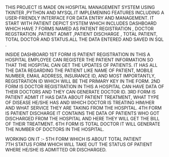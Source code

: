 THIS PROJECT IS MADE ON HOSPITAL MANAGEMENT SYSTEM USING TKINTER ,PYTHON AND MYSQL.IT IMPLEMENING FEATURES INCLUDING A USER-FRIENDLY INTERFACE FOR DATA ENTRY AND MANAGEMENT.
IT START WITH PATIENT DEPICT SYSTEM WHICH INCLUDES DASHBOARD WHICH HAVE 7 FORMS NAMED AS PATIENT REGISTRATION , DOCTOR REGSTRATION ,PATIENT ADMIT ,PATIENT DISCHARGE , TOTAL PATIENT,
TOTAL DOCTOR AND STATUS.ALL THE DATA ENTERED AND SAVED IN SQL .

INSIDE DASHBOARD
1ST FORM IS PATIENT REGISTRATION IN THIS A HOSPITAL EMPLOYEE CAN REGISTER THE PATIENT INFORMATION SO THAT THE HOSPITAL CAN GET THE UPDATES OF PATIENTS. 
IT HAS ALL THE DATA REGARDING THE PATIENT LIKE NAME OF PATIENT, MOBILE NUMBER, EMAIL ADDRESS, INSURANCE ID, AND MOST IMPORTANTLY, REGISTRATION ID WHICH WILL
BE THE PRIMARY KEY IN THE FORM.
2ND FORM IS DOCTOR REGISTRATION IN THIS A HOSPITAL CAN HAVE DATA OF THEIR DOCTORS AND THEY CAN GENERATE DOCTOR ID.
3RD FORM IS PATIENT ADMIT IT HAS DATA ABOUT PATIENT TREATMENT, WHAT TYPE OF DISEASE HE/SHE HAS AND WHICH DOCTOR IS TREATING HIM/HER AND WHAT SERVICE THEY ARE TAKING FROM THE HOSPITAL.
4TH FORM IS PATIENT DISCHARGE IT CONTAINS THE DATA OF PATIENTS WHO GOT DISCHARGED FROM THE HOSPITAL AND HERE THEY WILL GET THE BILL OF THEIR TREATMENT.
6TH FORM IS TOTAL DOCTOR IT WILL GENERATE THE NUMBER OF DOCTORS IN THE HOSPITAL.

WORKING ON IT :-
  5TH FORM WHICH IS  ABOUT TOTAL PATIENT  
  7TH STATUS FORM WHICH WILL TAKE OUT THE STATUS OF PATIENT WHERE HE/SHE IS ADMITTED OR DISCHARGED.
